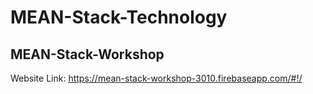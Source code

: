 # MEAN-Stack-Technology
MEAN-Stack-Workshop
------------------------
Website Link: https://mean-stack-workshop-3010.firebaseapp.com/#!/
